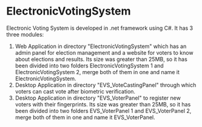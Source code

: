 # ElectronicVotingSystem
Electronic Voting System is developed in .net framework using C#. It has 3 three modules:
1. Web Application in directory "ElectronicVotingSystem" which has an admin panel for election management and a website for voters to know about elections and results. Its size was greater than 25MB, so it has been divided into two folders ElectronicVotingSystem 1 and ElectronicVotingSystem 2, merge both of them in one and name it ElectronicVotingSystem.
2. Desktop Application in directory "EVS_VoteCastingPanel" through which voters can cast vote after biometric verification.
3. Desktop Application in directory "EVS_VoterPanel" to register new voters with their fingerprints. Its size was greater than 25MB, so it has been divided into two folders EVS_VoterPanel 1 and EVS_VoterPanel 2, merge both of them in one and name it EVS_VoterPanel.
